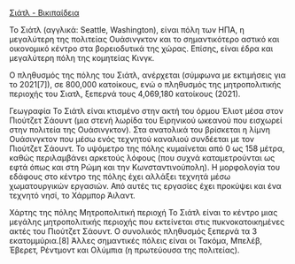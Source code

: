 [Σιάτλ - Βικιπαίδεια](https://el.wikipedia.org/wiki/%CE%A3%CE%B9%CE%AC%CF%84%CE%BB)

Το Σιάτλ (αγγλικά: Seattle, Washington), είναι πόλη των ΗΠΑ, η μεγαλύτερη της πολιτείας Ουάσινγκτον και το σημαντικότερο αστικό και οικονομικό κέντρο στα βορειοδυτικά της χώρας. Επίσης, είναι έδρα και μεγαλύτερη πόλη της κομητείας Κινγκ.

Ο πληθυσμός της πόλης του Σιάτλ, ανέρχεται (σύμφωνα με εκτιμήσεις για το 2021[7]), σε 800,000 κατοίκους, ενώ ο πληθυσμός της μητροπολιτικής περιοχής του Σιατλ, ξεπερνά τους 4,069,180 κατοίκους (2021).

Γεωγραφία
Το Σιάτλ είναι κτισμένο στην ακτή του όρμου Έλιοτ μέσα στον Πιούτζετ Σάουντ (μια στενή λωρίδα του Ειρηνικού ωκεανού που εισχωρεί στην πολιτεία της Ουάσινγκτον). Στα ανατολικά του βρίσκεται η λίμνη Ουάσινγκτον που μέσω ενός τεχνητού καναλιού συνδέεται με τον Πιούτζετ Σάουντ. Το υψόμετρο της πόλης κυμαίνεται από 0 ως 158 μέτρα, καθώς περιλαμβάνει αρκετούς λόφους (που συχνά καταμετρούνται ως εφτά όπως και στη Ρώμη και την Κωνσταντινούπολη). Η μορφολογία του εδάφους στο κέντρο της πόλης έχει αλλάξει τεχνητά μέσω χωματουργικών εργασιών. Από αυτές τις εργασίες έχει προκύψει και ένα τεχνητό νησί, το Χάρμπορ Άιλαντ.

Χάρτης της πόλης
Μητροπολιτική περιοχή
Το Σιάτλ είναι το κέντρο μιας μεγάλης μητροπολιτικής περιοχής που εκτείνεται στις πυκνοκατοικημένες ακτές του Πιούτζετ Σάουντ. Ο συνολικός πληθυσμός ξεπερνά τα 3 εκατομμύρια.[8] Άλλες σημαντικές πόλεις είναι οι Τακόμα, Μπελέβ, Έβερετ, Ρέντμοντ και Ολύμπια (η πρωτεύουσα της πολιτείας).

<!--- cspell:ignore Jimi Handrix --->
